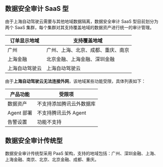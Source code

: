 ## 数据安全审计 SaaS 型
由于上海自动驾驶云需要与其他地域数据隔离，数据安全审计 SaaS 型目前划分为两个 SaaS 集群，每个集群对其支持覆盖地域的数据资产进行统一的审计管理。

| 订单显示地域   | 支持覆盖地域                       |
| -------------- | ---------------------------------- |
| 广州           | 广州、上海、北京、成都、重庆、南京 |
|上海金融|北京金融、上海金融、深圳金融|
| 上海自动驾驶云 | 上海自动驾驶云                     |

由于**上海自动驾驶云无法连接外网**，该地域某些功能受限，具体列表如下：

| 产品功能  | 受限项                   |
| --------- | ------------------------ |
| 数据资产  | 不支持添加腾讯云外数据库 |
| Agent 部署 | 不支持腾讯云外 Agent      |
| 告警设置  | 功能不支持               |

## 数据安全审计传统型
数据安全审计传统型采用 PaaS 架构，支持的地域包括：广州、深圳金融、上海、上海金融、南京、北京、北京金融、成都、重庆。





